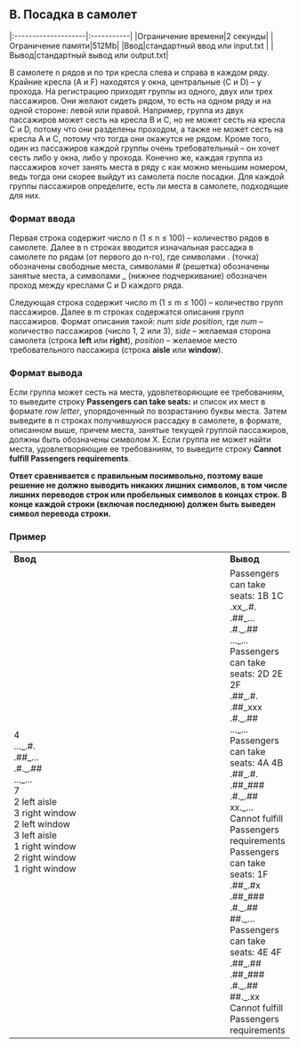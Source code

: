 ## B. Посадка в самолет

|:--------------------|:-----------|
|Ограничение времени|2 секунды|
|Ограничение памяти|512Mb|
|Ввод|стандартный ввод или input.txt |
|Вывод|стандартный вывод или output.txt|

В самолете n рядов и по три кресла слева и справа в каждом ряду. Крайние кресла (A и F) находятся у окна, центральные (C и D) – у прохода. На регистрацию приходят группы из одного, двух или трех пассажиров. Они желают сидеть рядом, то есть на одном ряду и на одной стороне: левой или правой. Например, группа из двух пассажиров может сесть на кресла B и C, но не может сесть на кресла C и D, потому что они разделены проходом, а также не может сесть на кресла A и C, потому что тогда они окажутся не рядом. Кроме того, один из пассажиров каждой группы очень требовательный – он хочет сесть либо у окна, либо у прохода. Конечно же, каждая группа из пассажиров хочет занять места в ряду с как можно меньшим номером, ведь тогда они скорее выйдут из самолета после посадки. Для каждой группы пассажиров определите, есть ли места в самолете, подходящие для них.

### Формат ввода

Первая строка содержит число n (1 ≤ n ≤ 100) – количество рядов в самолете. Далее в n строках вводится изначальная рассадка в самолете по рядам (от первого до n-го), где символами . (точка) обозначены свободные места, символами # (решетка) обозначены занятые места, а символами _ (нижнее подчеркивание) обозначен проход между креслами C и D каждого ряда.

Следующая строка содержит число m (1 ≤ m ≤ 100) – количество групп пассажиров. Далее в m строках содержатся описания групп пассажиров. Формат описания такой: *num side position*, где *num* – количество пассажиров (число 1, 2 или 3), *side* – желаемая сторона самолета (строка __left__ или __right__), *position* – желаемое место требовательного пассажира (строка __aisle__ или __window__).

### Формат вывода

Если группа может сесть на места, удовлетворяющие ее требованиям, то выведите строку __Passengers can take seats:__ и список их мест в формате *row letter*, упорядоченный по возрастанию буквы места. Затем выведите в n строках получившуюся рассадку в самолете, в формате, описанном выше, причем места, занятые текущей группой пассажиров, должны быть обозначены символом X.
Если группа не может найти места, удовлетворяющие ее требованиям, то выведите строку __Cannot fulfill Passengers requirements__.

__Ответ сравнивается с правильным посимвольно, поэтому ваше решение не должно выводить никаких лишних символов, в том числе лишних переводов строк или пробельных символов в концах строк. В конце каждой строки (включая последнюю) должен быть выведен символ перевода строки.__

### Пример

<table>
    <tr>
        <td width="400"><b>Ввод</b></td>
        <td><b>Вывод</b></td>
    </tr>
    <tr>
        <td align="top"><div>4<div>..._.#.<div>.##_...<div>.#._.##<div>..._...<div>7<div>2 left aisle<div>3 right window<div>2 left window<div>3 left aisle<div>1 right window<div>2 right window<div>1 right window</td>
        <td><div>Passengers can take seats: 1B 1C<div>.xx_.#.<div>.##_...<div>.#._.##<div>..._...<div>Passengers can take seats: 2D 2E 2F<div>.##_.#.<div>.##_xxx<div>.#._.##<div>..._...<div>Passengers can take seats: 4A 4B<div>.##_.#.<div>.##_###<div>.#._.##<div>xx._...<div>Cannot fulfill Passengers requirements<div>Passengers can take seats: 1F<div>.##_.#x<div>.##_###<div>.#._.##<div>##._...<div>Passengers can take seats: 4E 4F<div>.##_.##<div>.##_###<div>.#._.##<div>##._.xx<div>Cannot fulfill Passengers requirements</td>
    </tr>
</table>